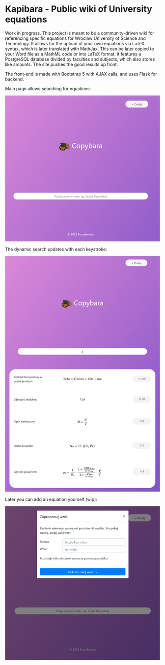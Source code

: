 # Kapibara - Public wiki of University equations

Work in progress. This project is meant to be a community-driven wiki for referencing specific equations for Wroclaw University of Science and Technology. It allows for the upload of your own equations via LaTeX syntax, which is later translated with MathJax. This can be later copied to your Word file as a MathML code or into LaTeX format.
It features a PostgreSQL database divided by faculties and subjects, which also stores like amounts. The site pushes the good results up front.

The front-end is made with Bootstrap 5 with AJAX calls, and uses Flask for backend.

Main page allows searching for equations:

![main-page](readme/main-page.png)

The dynamic search updates with each keystroke:

![search-function](readme/search-function.png)

Later you can add an equation yourself (wip):

![adding-equation](readme/adding-equations.png)
